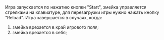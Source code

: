 Игра запускается по нажатию кнопки "Start", змейка управляется стрелками на клавиатуре, для перезагрузки игры нужно нажать кнопку "Reload".
Игра завершается в случаях, когда:
1) змейка врезается в край игрового поля;
2) змейка врезается в себя;

